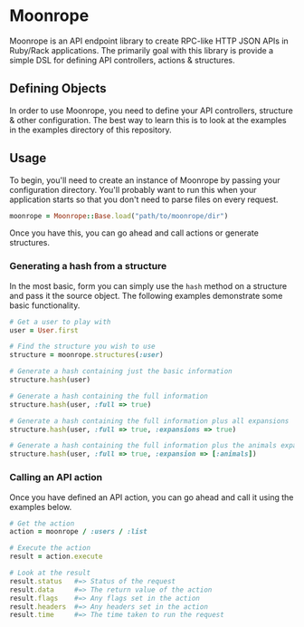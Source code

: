 # Moonrope

Moonrope is an API endpoint library to create RPC-like HTTP JSON APIs in Ruby/Rack applications. 
The primarily goal with this library is provide a simple DSL for defining API controllers, 
actions & structures.

## Defining Objects

In order to use Moonrope, you need to define your API controllers, structure & other
configuration. The best way to learn this is to look at the examples in the examples 
directory of this repository.

## Usage

To begin, you'll need to create an instance of Moonrope by passing your configuration directory. You'll probably want to run this when your application starts so that you don't
need to parse files on every request.

```ruby
moonrope = Moonrope::Base.load("path/to/moonrope/dir")
```

Once you have this, you can go ahead and call actions or generate structures. 

### Generating a hash from a structure

In the most basic, form you can simply use the `hash` method on a structure and pass it the
source object. The following examples demonstrate some basic functionality.

```ruby
# Get a user to play with
user = User.first

# Find the structure you wish to use
structure = moonrope.structures(:user)

# Generate a hash containing just the basic information
structure.hash(user)                                   

# Generate a hash containing the full information  
structure.hash(user, :full => true)

# Generate a hash containing the full information plus all expansions
structure.hash(user, :full => true, :expansions => true)

# Generate a hash containing the full information plus the animals expansion only
structure.hash(user, :full => true, :expansion => [:animals])
```

### Calling an API action

Once you have defined an API action, you can go ahead and call it using the examples 
below.

```ruby
# Get the action
action = moonrope / :users / :list

# Execute the action
result = action.execute

# Look at the result
result.status   #=> Status of the request
result.data     #=> The return value of the action
result.flags    #=> Any flags set in the action
result.headers  #=> Any headers set in the action
result.time     #=> The time taken to run the request
```

